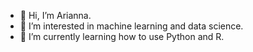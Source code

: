 - 👋 Hi, I’m Arianna.
- 👀 I’m interested in machine learning and data science.
- 🌱 I’m currently learning how to use Python and R.

<!---
heyac/heyac is a ✨ special ✨ repository because its `README.md` (this file) appears on your GitHub profile.
You can click the Preview link to take a look at your changes.
--->
